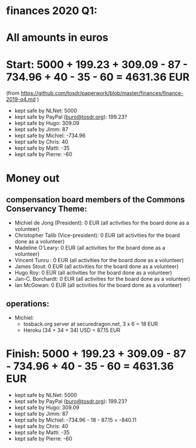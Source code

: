 # finances 2020 Q1:

# All amounts in euros
# Start: 5000 + 199.23 + 309.09 - 87 - 734.96 + 40 - 35 - 60 = 4631.36 EUR
(from https://github.com/tosdr/paperwork/blob/master/finances/finance-2019-q4.md )

* kept safe by NLNet: 5000
* kept safe by PayPal (buro@tosdr.org): 199.23?
* kept safe by Hugo: 309.09
* kept safe by Jimm: 87
* kept safe by Michiel: -734.96
* kept safe by Chris: 40
* kept safe by Matti: -35
* kept safe by Pierre: -60

# Money out

## compensation board members of the Commons Conservancy Theme:
  * Michiel de Jong (President):		0 EUR (all activities for the board done as a volunteer)
  * Christopher Talib (Vice-president):		0 EUR (all activities for the board done as a volunteer)
  * Madeline O'Leary:				0 EUR (all activities for the board done as a volunteer)
  * Vincent Tunru :				0 EUR (all activities for the board done as a volunteer)
  * James Stout:				0 EUR (all activities for the board done as a volunteer)
  * Hugo Roy:					0 EUR (all activities for the board done as a volunteer)
  * Jan-C. Borchardt:				0 EUR (all activities for the board done as a volunteer)
  * Ian McGowan:				0 EUR (all activities for the board done as a volunteer)

## operations:
  * Michiel:
    * tosback.org server at securedragon.net, 3 x 6 = 18 EUR
    * Heroku (34 + 34 + 34) USD = 87.15 EUR

# Finish: 5000 + 199.23 + 309.09 - 87 - 734.96 + 40 - 35 - 60 = 4631.36 EUR
* kept safe by NLNet: 5000
* kept safe by PayPal (buro@tosdr.org): 199.23?
* kept safe by Hugo: 309.09
* kept safe by Jimm: 87
* kept safe by Michiel: -734.96 - 18 - 87.15 = -840.11
* kept safe by Chris: 40
* kept safe by Matti: -35
* kept safe by Pierre: -60
